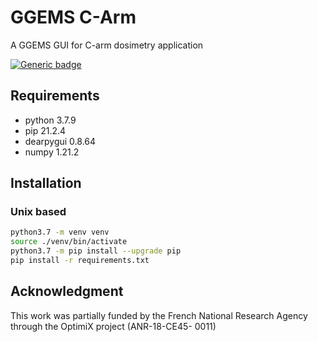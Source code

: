 # GGEMS C-Arm 
A GGEMS GUI for C-arm dosimetry application

[![Generic badge](https://img.shields.io/badge/Python-3.7-blue.svg)](https://shields.io/)

## Requirements

- python 3.7.9
- pip 21.2.4
- dearpygui 0.8.64
- numpy 1.21.2

## Installation

### Unix based

```sh
python3.7 -m venv venv
source ./venv/bin/activate
python3.7 -m pip install --upgrade pip
pip install -r requirements.txt
```

## Acknowledgment

This work was partially funded by the French National Research Agency through the OptimiX project (ANR-18-CE45- 0011)
